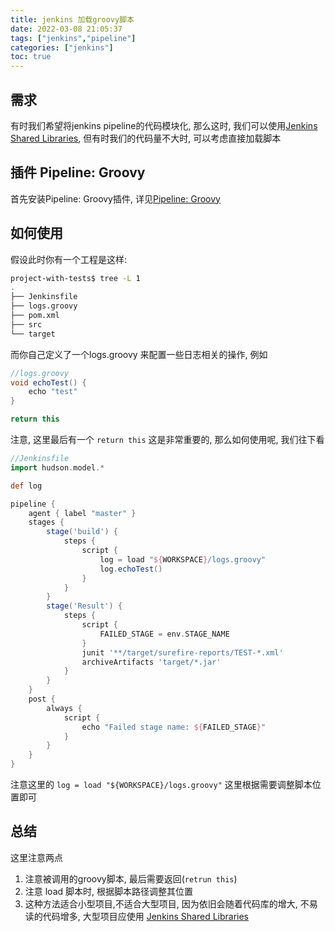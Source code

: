 ```yaml
---
title: jenkins 加载groovy脚本
date: 2022-03-08 21:05:37
tags: ["jenkins","pipeline"]
categories: ["jenkins"]
toc: true
---
```


## 需求
有时我们希望将jenkins pipeline的代码模块化, 那么这时, 我们可以使用[Jenkins Shared Libraries](http://unprobug.com/2021/11/10/cicd/jenkins/jenkins-sharedlib-tuto/), 但有时我们的代码量不大时, 可以考虑直接加载脚本

## 插件 Pipeline: Groovy
首先安装Pipeline: Groovy插件, 详见[Pipeline: Groovy](https://plugins.jenkins.io/workflow-cps/)

## 如何使用

假设此时你有一个工程是这样:
```bash
project-with-tests$ tree -L 1
.
├── Jenkinsfile
├── logs.groovy
├── pom.xml
├── src
└── target
```
<!--more-->
而你自己定义了一个logs.groovy 来配置一些日志相关的操作, 例如
```groovy
//logs.groovy
void echoTest() {
    echo "test"
}

return this
```
注意, 这里最后有一个 `return this` 这是非常重要的, 那么如何使用呢, 我们往下看
```groovy
//Jenkinsfile
import hudson.model.*

def log

pipeline {
    agent { label "master" }
    stages {
        stage('build') {
            steps {
                script {
                    log = load "${WORKSPACE}/logs.groovy"
                    log.echoTest()
                }
            }
        }
        stage('Result') {
            steps {
                script {
                    FAILED_STAGE = env.STAGE_NAME
                }
                junit '**/target/surefire-reports/TEST-*.xml'
                archiveArtifacts 'target/*.jar'
            }
        }
    }
    post {
        always {
            script {
                echo "Failed stage name: ${FAILED_STAGE}"
            }
        }
    }
}
```
注意这里的 `log = load "${WORKSPACE}/logs.groovy"` 这里根据需要调整脚本位置即可

## 总结
这里注意两点

1. 注意被调用的groovy脚本, 最后需要返回(`retrun this`)
2. 注意 load 脚本时, 根据脚本路径调整其位置
3. 这种方法适合小型项目,不适合大型项目, 因为依旧会随着代码库的增大, 不易读的代码增多, 大型项目应使用 [Jenkins Shared Libraries](http://unprobug.com/2021/11/10/cicd/jenkins/jenkins-sharedlib-tuto/)
